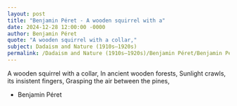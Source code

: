 ```yaml
---
layout: post
title: "Benjamin Péret - A wooden squirrel with a"
date: 2024-12-28 12:00:00 -0000
author: Benjamin Péret
quote: "A wooden squirrel with a collar,"
subject: Dadaism and Nature (1910s–1920s)
permalink: /Dadaism and Nature (1910s–1920s)/Benjamin Péret/Benjamin Péret - A wooden squirrel with a
---
```


A wooden squirrel with a collar,
In ancient wooden forests,
Sunlight crawls, its insistent fingers,
Grasping the air between the pines,

- Benjamin Péret
